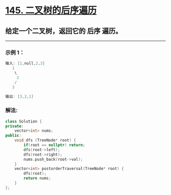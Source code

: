 # **[145. 二叉树的后序遍历](https://leetcode-cn.com/problems/binary-tree-postorder-traversal/)**
 
## 给定一个二叉树，返回它的 后序 遍历。

---

### **示例 1：**

```c
输入: [1,null,2,3]  
   1
    \
     2
    /
   3 

输出: [3,2,1]
```

### **解法:**

```c++
class Solution {
private:
    vector<int> nums;
public:
    void dfs (TreeNode* root) {
        if(root == nullptr) return;
        dfs(root->left);
        dfs(root->right);
        nums.push_back(root->val);
    }
    vector<int> postorderTraversal(TreeNode* root) {
        dfs(root);
        return nums;
    }
};
```
